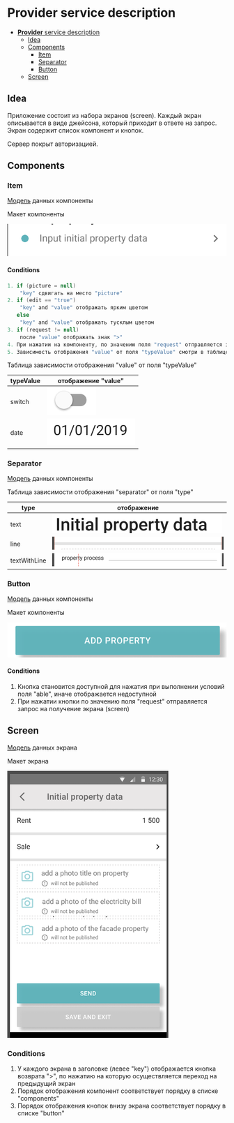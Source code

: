 # **Provider** service description

- [**Provider** service description](#provider-service-description)
    - [Idea](#idea)
    - [Components](#components)
        - [Item](#item)
        - [Separator](#separator)
        - [Button](#button)
    - [Screen](#screen) 
    
## Idea
>>>
Приложение состоит из набора экранов (screen). Каждый экран описывается в виде джейсона, который приходит в ответе на запрос.
Экран содержит список компонент и кнопок.

Сервер покрыт авторизацией.
>>>

## Components

### Item
>>>
[Модель](https://gitlab.4u.house/4u/provider/provider-backend/blob/master/README.md#item) данных компоненты

Макет компоненты

![image](images/item.png)

#### Conditions
```kotlin
1. if (picture = null)
    "key" сдвигать на место "picture"
2. if (edit == "true")
    "key" and "value" отображать ярким цветом
   else
    "key" and "value" отображать тусклым цветом
3. if (request != null)
    после "value" отображать знак ">"
4. При нажатии на компоненту, по значению поля "request" отправляется запрос на получение экрана (screen)
5. Зависимость отображения "value" от поля "typeValue" смотри в таблице ниже
```
Таблица зависимости отображения "value" от поля "typeValue"

typeValue | отображение "value"
--------- | -----
switch    | ![image](images/switch.png)
date      | ![image](images/date.png)
>>>

### Separator
>>>
[Модель](https://gitlab.4u.house/4u/provider/provider-backend/blob/master/README.md#separator) данных компоненты

Таблица зависимости отображения "separator" от поля "type"

type         | отображение
------------ | ----
text         | ![image](images/text.png)
line         | ![image](images/line.png)
textWithLine | ![image](images/textWithLine.png)
>>>

### Button
>>>
[Модель](https://gitlab.4u.house/4u/provider/provider-backend/blob/master/README.md#button) данных компоненты

Макет компоненты

![image](images/_button.png)

#### Conditions
1. Кнопка становится доступной для нажатия при выполнении условий поля "able", иначе отображается недоступной 
1. При нажатии кнопки по значению поля "request" отправляется запрос на получение экрана (screen)
>>>

## Screen
>>>
[Модель](https://gitlab.4u.house/4u/provider/provider-backend/blob/master/README.md#screen) данных экрана

Макет экрана

![image](images/screen.png)

### Conditions
1. У каждого экрана в заголовке (левее "key") отображается кнопка возврата ">", по нажатию на которую осуществляется переход на предыдущий экран
1. Порядок отображения компонент соответствует порядку в списке "components"
1. Порядок отображения кнопок внизу экрана соответствует порядку в списке "button" 
>>>